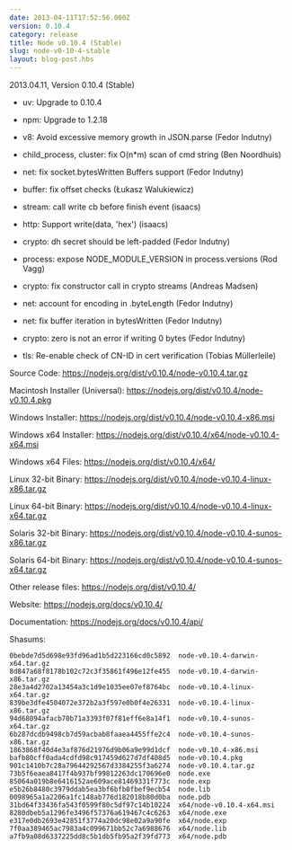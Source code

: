 ```yaml
---
date: 2013-04-11T17:52:56.000Z
version: 0.10.4
category: release
title: Node v0.10.4 (Stable)
slug: node-v0-10-4-stable
layout: blog-post.hbs
---
```


2013.04.11, Version 0.10.4 (Stable)

* uv: Upgrade to 0.10.4

* npm: Upgrade to 1.2.18

* v8: Avoid excessive memory growth in JSON.parse (Fedor Indutny)

* child_process, cluster: fix O(n*m) scan of cmd string (Ben Noordhuis)

* net: fix socket.bytesWritten Buffers support (Fedor Indutny)

* buffer: fix offset checks (Łukasz Walukiewicz)

* stream: call write cb before finish event (isaacs)

* http: Support write(data, 'hex') (isaacs)

* crypto: dh secret should be left-padded (Fedor Indutny)

* process: expose NODE_MODULE_VERSION in process.versions (Rod Vagg)

* crypto: fix constructor call in crypto streams (Andreas Madsen)

* net: account for encoding in .byteLength (Fedor Indutny)

* net: fix buffer iteration in bytesWritten (Fedor Indutny)

* crypto: zero is not an error if writing 0 bytes (Fedor Indutny)

* tls: Re-enable check of CN-ID in cert verification (Tobias Müllerleile)


Source Code: https://nodejs.org/dist/v0.10.4/node-v0.10.4.tar.gz

Macintosh Installer (Universal): https://nodejs.org/dist/v0.10.4/node-v0.10.4.pkg

Windows Installer: https://nodejs.org/dist/v0.10.4/node-v0.10.4-x86.msi

Windows x64 Installer: https://nodejs.org/dist/v0.10.4/x64/node-v0.10.4-x64.msi

Windows x64 Files: https://nodejs.org/dist/v0.10.4/x64/

Linux 32-bit Binary: https://nodejs.org/dist/v0.10.4/node-v0.10.4-linux-x86.tar.gz

Linux 64-bit Binary: https://nodejs.org/dist/v0.10.4/node-v0.10.4-linux-x64.tar.gz

Solaris 32-bit Binary: https://nodejs.org/dist/v0.10.4/node-v0.10.4-sunos-x86.tar.gz

Solaris 64-bit Binary: https://nodejs.org/dist/v0.10.4/node-v0.10.4-sunos-x64.tar.gz

Other release files: https://nodejs.org/dist/v0.10.4/

Website: https://nodejs.org/docs/v0.10.4/

Documentation: https://nodejs.org/docs/v0.10.4/api/

Shasums:

```
0bebde7d5d698e93fd96ad1b5d223166cd0c5892  node-v0.10.4-darwin-x64.tar.gz
8d847a68f8178b102c72c3f35861f496e12fe455  node-v0.10.4-darwin-x86.tar.gz
28e3a4d2702a13454a3c1d9e1035ee07ef8764bc  node-v0.10.4-linux-x64.tar.gz
839be3dfe4504072e372b2a3f597e0b0f4e26331  node-v0.10.4-linux-x86.tar.gz
94d68094afacb70b71a3393f07f81eff6e8a14f1  node-v0.10.4-sunos-x64.tar.gz
6b287dcdb9498cb7d59acbab8faaea4455ffe2c4  node-v0.10.4-sunos-x86.tar.gz
1863868f40d4e3af876d21976d9b06a9e99d1dcf  node-v0.10.4-x86.msi
bafb80cff0ada4cdfd98c917459d627d7df408d5  node-v0.10.4.pkg
901c1410b7c28a79644292567d3384255f3a6274  node-v0.10.4.tar.gz
73b5f6eaea8417f4b937bf99812263dc170696e0  node.exe
85064a019b8e6416152ae609ace81469331f773c  node.exp
e5b26b8480c3979ddab5ea3bf6bfb0fbef9ecb54  node.lib
0098965a1a2206a1fc148ab776d182018b80d0ba  node.pdb
31bd64f33436fa543f0599f80c5df97c14b10224  x64/node-v0.10.4-x64.msi
8280dbeb5a1296fe3496f57376a619467c4c6263  x64/node.exe
e317e0db2693e42851f3774a20dc98e02a9a90fe  x64/node.exp
7f0aa389465ac7983a4c099671bb52c7a6988676  x64/node.lib
a7fb9a08d6337225dd8c5b1db5fb95a2f39fd773  x64/node.pdb
```
